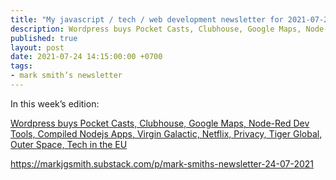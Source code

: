 ```yaml
---
title: "My javascript / tech / web development newsletter for 2021-07-24 is out!"
description: Wordpress buys Pocket Casts, Clubhouse, Google Maps, Node-Red Dev Tools, Compiled Nodejs Apps, Virgin Galactic, Netflix, Privacy, Tiger Global, Outer Space, Tech in the EU
published: true
layout: post
date: 2021-07-24 14:15:00:00 +0700
tags:
- mark smith’s newsletter
---
```

In this week’s edition:

[Wordpress buys Pocket Casts, Clubhouse, Google Maps, Node-Red Dev Tools, Compiled Nodejs Apps, Virgin Galactic, Netflix, Privacy, Tiger Global, Outer Space, Tech in the EU](https://markjgsmith.substack.com/p/mark-smiths-newsletter-24-07-2021)

https://markjgsmith.substack.com/p/mark-smiths-newsletter-24-07-2021
